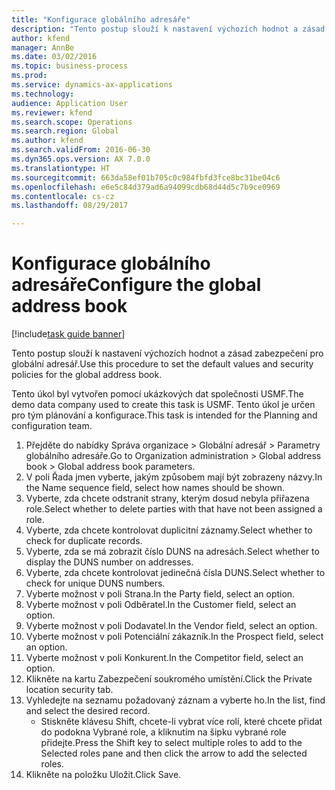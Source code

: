 ```yaml
--- 
title: "Konfigurace globálního adresáře"
description: "Tento postup slouží k nastavení výchozích hodnot a zásad zabezpečení pro globální adresář."
author: kfend
manager: AnnBe
ms.date: 03/02/2016
ms.topic: business-process
ms.prod: 
ms.service: dynamics-ax-applications
ms.technology: 
audience: Application User
ms.reviewer: kfend
ms.search.scope: Operations
ms.search.region: Global
ms.author: kfend
ms.search.validFrom: 2016-06-30
ms.dyn365.ops.version: AX 7.0.0
ms.translationtype: HT
ms.sourcegitcommit: 663da58ef01b705c0c984fbfd3fce8bc31be04c6
ms.openlocfilehash: e6e5c84d379ad6a94099cdb68d44d5c7b9ce0969
ms.contentlocale: cs-cz
ms.lasthandoff: 08/29/2017

---
```

# <a name="configure-the-global-address-book"></a><span data-ttu-id="e1c1b-103">Konfigurace globálního adresáře</span><span class="sxs-lookup"><span data-stu-id="e1c1b-103">Configure the global address book</span></span>

[!include[task guide banner](../../includes/task-guide-banner.md)]

<span data-ttu-id="e1c1b-104">Tento postup slouží k nastavení výchozích hodnot a zásad zabezpečení pro globální adresář.</span><span class="sxs-lookup"><span data-stu-id="e1c1b-104">Use this procedure to set the default values and security policies for the global address book.</span></span> 

<span data-ttu-id="e1c1b-105">Tento úkol byl vytvořen pomocí ukázkových dat společnosti USMF.</span><span class="sxs-lookup"><span data-stu-id="e1c1b-105">The demo data company used to create this task is USMF.</span></span> <span data-ttu-id="e1c1b-106">Tento úkol je určen pro tým plánování a konfigurace.</span><span class="sxs-lookup"><span data-stu-id="e1c1b-106">This task is intended for the Planning and configuration team.</span></span>

1. <span data-ttu-id="e1c1b-107">Přejděte do nabídky Správa organizace > Globální adresář > Parametry globálního adresáře.</span><span class="sxs-lookup"><span data-stu-id="e1c1b-107">Go to Organization administration > Global address book > Global address book parameters.</span></span>
2. <span data-ttu-id="e1c1b-108">V poli Řada jmen vyberte, jakým způsobem mají být zobrazeny názvy.</span><span class="sxs-lookup"><span data-stu-id="e1c1b-108">In the Name sequence field, select how names should be shown.</span></span>
3. <span data-ttu-id="e1c1b-109">Vyberte, zda chcete odstranit strany, kterým dosud nebyla přiřazena role.</span><span class="sxs-lookup"><span data-stu-id="e1c1b-109">Select whether to delete parties with that have not been assigned a role.</span></span>
4. <span data-ttu-id="e1c1b-110">Vyberte, zda chcete kontrolovat duplicitní záznamy.</span><span class="sxs-lookup"><span data-stu-id="e1c1b-110">Select whether to check for duplicate records.</span></span>
5. <span data-ttu-id="e1c1b-111">Vyberte, zda se má zobrazit číslo DUNS na adresách.</span><span class="sxs-lookup"><span data-stu-id="e1c1b-111">Select whether to display the DUNS number on addresses.</span></span>
6. <span data-ttu-id="e1c1b-112">Vyberte, zda chcete kontrolovat jedinečná čísla DUNS.</span><span class="sxs-lookup"><span data-stu-id="e1c1b-112">Select whether to check for unique DUNS numbers.</span></span>
7. <span data-ttu-id="e1c1b-113">Vyberte možnost v poli Strana.</span><span class="sxs-lookup"><span data-stu-id="e1c1b-113">In the Party field, select an option.</span></span>
8. <span data-ttu-id="e1c1b-114">Vyberte možnost v poli Odběratel.</span><span class="sxs-lookup"><span data-stu-id="e1c1b-114">In the Customer field, select an option.</span></span>
9. <span data-ttu-id="e1c1b-115">Vyberte možnost v poli Dodavatel.</span><span class="sxs-lookup"><span data-stu-id="e1c1b-115">In the Vendor field, select an option.</span></span>
10. <span data-ttu-id="e1c1b-116">Vyberte možnost v poli Potenciální zákazník.</span><span class="sxs-lookup"><span data-stu-id="e1c1b-116">In the Prospect field, select an option.</span></span>
11. <span data-ttu-id="e1c1b-117">Vyberte možnost v poli Konkurent.</span><span class="sxs-lookup"><span data-stu-id="e1c1b-117">In the Competitor field, select an option.</span></span>
12. <span data-ttu-id="e1c1b-118">Klikněte na kartu Zabezpečení soukromého umístění.</span><span class="sxs-lookup"><span data-stu-id="e1c1b-118">Click the Private location security tab.</span></span>
13. <span data-ttu-id="e1c1b-119">Vyhledejte na seznamu požadovaný záznam a vyberte ho.</span><span class="sxs-lookup"><span data-stu-id="e1c1b-119">In the list, find and select the desired record.</span></span>
    * <span data-ttu-id="e1c1b-120">Stiskněte klávesu Shift, chcete-li vybrat více rolí, které chcete přidat do podokna Vybrané role, a kliknutím na šipku vybrané role přidejte.</span><span class="sxs-lookup"><span data-stu-id="e1c1b-120">Press the Shift key to select multiple roles to add to the Selected roles pane and then click the arrow to add the selected roles.</span></span>  
14. <span data-ttu-id="e1c1b-121">Klikněte na položku Uložit.</span><span class="sxs-lookup"><span data-stu-id="e1c1b-121">Click Save.</span></span>


